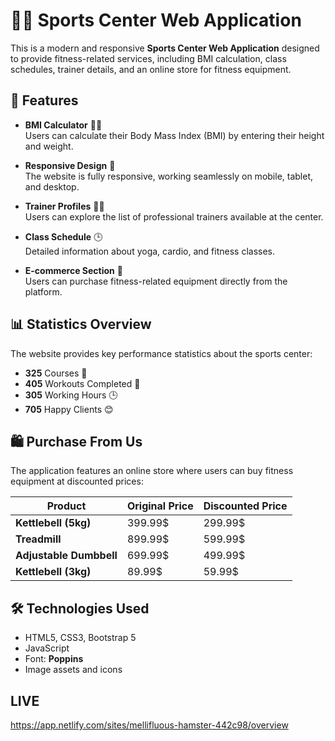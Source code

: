# 🏋️‍♂️ Sports Center Web Application

This is a modern and responsive **Sports Center Web Application** designed to provide fitness-related services, including BMI calculation, class schedules, trainer details, and an online store for fitness equipment.

## 🚀 Features

- **BMI Calculator** 🏋️‍♂️  
  Users can calculate their Body Mass Index (BMI) by entering their height and weight.

- **Responsive Design** 📱  
  The website is fully responsive, working seamlessly on mobile, tablet, and desktop.

- **Trainer Profiles** 👨‍🏫  
  Users can explore the list of professional trainers available at the center.

- **Class Schedule** 🕒  
  Detailed information about yoga, cardio, and fitness classes.

- **E-commerce Section** 🛒  
  Users can purchase fitness-related equipment directly from the platform.

## 📊 Statistics Overview

The website provides key performance statistics about the sports center:

- **325** Courses 🏫  
- **405** Workouts Completed 💪  
- **305** Working Hours 🕒  
- **705** Happy Clients 😊  

## 🛍️ Purchase From Us  

The application features an online store where users can buy fitness equipment at discounted prices:

| Product                | Original Price | Discounted Price |
|------------------------|---------------|------------------|
| **Kettlebell (5kg)**   | 399.99$       | 299.99$          |
| **Treadmill**          | 899.99$       | 599.99$          |
| **Adjustable Dumbbell**| 699.99$       | 499.99$          |
| **Kettlebell (3kg)**   | 89.99$        | 59.99$           |

## 🛠️ Technologies Used

- HTML5, CSS3, Bootstrap 5  
- JavaScript  
- Font: **Poppins**  
- Image assets and icons  

## LIVE

https://app.netlify.com/sites/mellifluous-hamster-442c98/overview
